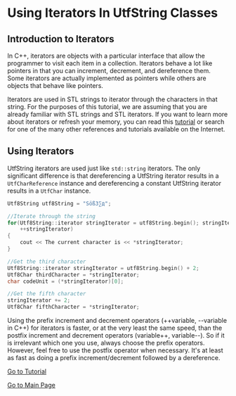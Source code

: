 ﻿# Using Iterators In UtfString Classes

## Introduction to Iterators

In C++, iterators are objects with a particular interface that allow the programmer to visit
each item in a collection.  Iterators behave a lot like pointers in that you can increment,
decrement, and dereference them.  Some iterators are actually implemented as pointers
while others are objects that behave like pointers.

Iterators are used in STL strings to iterator through the characters in that string.  For the
purposes of this tutorial, we are assuming that you are already familiar with STL strings
and STL iterators.  If you want to learn more about iterators or refresh your memory, you
can read this [tutorial](http://www.cprogramming.com/tutorial/stl/iterators.html) 
or search for one of the many other references and tutorials available on the Internet.

## Using Iterators

UtfString iterators are used just like ```std::string``` iterators.  The only significant difference
is that dereferencing a UtfString iterator results in a ```UtfCharReference``` instance and 
dereferencing a constant UtfString iterator results in a ```UtfChar``` instance.

```Cpp
Utf8String utf8String = "Söß3∑д";

//Iterate through the string
for(Utf8String::iterator stringIterator = utf8String.begin(); stringIterator != utf8String.end();
	++stringIterator)
{
	cout << The current character is << *stringIterator;
}

//Get the third character
Utf8String::iterator stringIterator = utf8String.begin() + 2;
Utf8Char thirdCharacter = *stringIterator;
char codeUnit = (*stringIterator)[0];

//Get the fifth character
stringIterator += 2;
Utf8Char fifthCharacter = *stringIterator;
```

Using the prefix increment and decrement operators (\++variable, --variable in C++) for iterators is 
faster, or at the very least the same speed, than the postfix increment and decrement operators
(variable++, variable--).  So if it is irrelevant which one you use, always choose the prefix 
operators.  However, feel free to use the postfix operator when necessary.  It's at least as fast
as doing a prefix increment/decrement followed by a dereference.

[Go to Tutorial](tutorial.md)

[Go to Main Page](/README.md)